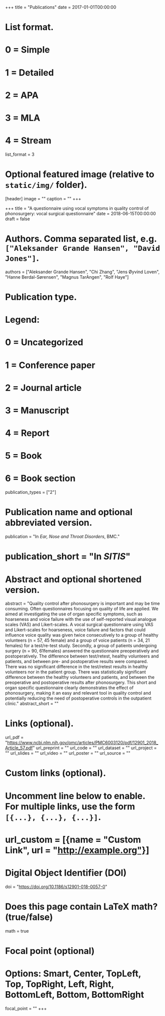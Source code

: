 +++
title = "Publications"
date = 2017-01-01T00:00:00

# List format.
#   0 = Simple
#   1 = Detailed
#   2 = APA
#   3 = MLA
#   4 = Stream
list_format = 3

# Optional featured image (relative to `static/img/` folder).
[header]
image = ""
caption = ""
+++

+++
title = "A questionnaire using vocal symptoms in quality control of phonosurgery: vocal surgical questionnaire"
date = 2018-06-15T00:00:00
draft = false

# Authors. Comma separated list, e.g. `["Aleksander Grande Hansen", "David Jones"]`.
authors = ["Aleksander Grande Hansen", "Chi Zhang", "Jens Øyvind Loven", "Hanne Berdal-Sørensen", "Magnus TarAngen", "Rolf Haye"]

# Publication type.
# Legend:
# 0 = Uncategorized
# 1 = Conference paper
# 2 = Journal article
# 3 = Manuscript
# 4 = Report
# 5 = Book
# 6 = Book section
publication_types = ["2"]

# Publication name and optional abbreviated version.
publication = "In *Ear, Nose and Throat Disorders*, BMC."
# publication_short = "In *SITIS*"

# Abstract and optional shortened version.
abstract = "Quality control after phonosurgery is important and may be time consuming. Often questionnaires focusing on quality of life are applied. We aimed at investigating the use of organ specific symptoms, such as hoarseness and voice failure with the use of self-reported visual analogue scales (VAS) and Likert-scales. A vocal surgical questionnaire using VAS and Likert-scales for hoarseness, voice failure and factors that could influence voice quality was given twice consecutively to a group of healthy volunteers (n = 57, 45 female) and a group of voice patients (n = 34, 21 females) for a test/re-test study. Secondly, a group of patients undergoing surgery (n = 90, 61females) answered the questionnaire preoperatively and postoperatively. The difference between test/retest, healthy volunteers and patients, and between pre- and postoperative results were compared. There was no significant difference in the test/retest results in healthy volunteers nor in the patient group. There was statistically significant difference between the healthy volunteers and patients, and between the preoperative and postoperative results after phonosurgery. This short and organ specific questionnaire clearly demonstrates the effect of phonosurgery, making it an easy and relevant tool in quality control and potentially reducing the need of postoperative controls in the outpatient clinic."
abstract_short = ""


# Links (optional).
url_pdf = "https://www.ncbi.nlm.nih.gov/pmc/articles/PMC6003120/pdf/12901_2018_Article_57.pdf"
url_preprint = ""
url_code = ""
url_dataset = ""
url_project = ""
url_slides = ""
url_video = ""
url_poster = ""
url_source = ""

# Custom links (optional).
#   Uncomment line below to enable. For multiple links, use the form `[{...}, {...}, {...}]`.
# url_custom = [{name = "Custom Link", url = "http://example.org"}]

# Digital Object Identifier (DOI)
doi = "https://doi.org/10.1186/s12901-018-0057-0"

# Does this page contain LaTeX math? (true/false)
math = true


  # Focal point (optional)
  # Options: Smart, Center, TopLeft, Top, TopRight, Left, Right, BottomLeft, Bottom, BottomRight
  focal_point = ""
+++

